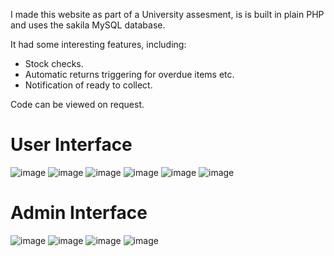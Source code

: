 I made this website as part of a University assesment, is is built in plain PHP and uses the sakila MySQL database.

It had some interesting features, including:
* Stock checks.
* Automatic returns triggering for overdue items etc.
* Notification of ready to collect.

Code can be viewed on request.

# User Interface
![image](https://github.com/user-attachments/assets/ecb7aea2-4728-4e96-bf02-e07b9db07804)
![image](https://github.com/user-attachments/assets/8723beba-2d5d-4b47-ad1e-35e8979939e1)
![image](https://github.com/user-attachments/assets/f732e1f7-4be8-4db9-b4f3-e4601755bbdc)
![image](https://github.com/user-attachments/assets/6a3a6594-cb33-47ee-aeef-bef4cf39ce78)
![image](https://github.com/user-attachments/assets/9550f856-1cd7-4f9e-a866-cbd3d7653e31)
![image](https://github.com/user-attachments/assets/e2af017f-2d73-4b16-affb-2ea468b0fe5d)
# Admin Interface
![image](https://github.com/user-attachments/assets/7247b568-8acc-42c3-a68b-7ef6f723a397)
![image](https://github.com/user-attachments/assets/6efbb759-fbe3-42a6-945b-b48ccdf4965e)
![image](https://github.com/user-attachments/assets/f82ee782-e82e-4430-902f-56342a298b65)
![image](https://github.com/user-attachments/assets/cef1cbe5-7511-4ba5-8fc5-7a4e5c4751e8)
